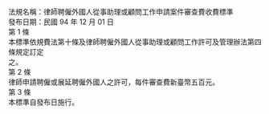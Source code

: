 法規名稱：律師聘僱外國人從事助理或顧問工作申請案件審查費收費標準  
發布日期：民國 94 年 12 月 01 日  
第 1 條  
本標準依規費法第十條及律師聘僱外國人從事助理或顧問工作許可及管理辦法第四條規定訂定  
之。  
第 2 條  
律師申請聘僱或展延聘僱外國人之許可，每件審查費新臺幣五百元。  
第 3 條  
本標準自發布日施行。  


